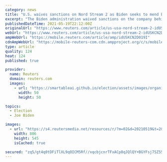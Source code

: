 ```yaml
---
category: news
title: "U.S. waives sanctions on Nord Stream 2 as Biden seeks to mend Europe ties"
excerpt: "The Biden administration waived sanctions on the company behind Russia's Nord Stream 2 gas pipeline to Germany and its chief executive, Secretary of State Antony Blinken said on Wednesday, a move decried by critics of the project in Congress."
publishedDateTime: 2021-05-19T22:12:00Z
originalUrl: "https://www.reuters.com/article/us-usa-nord-stream-2-idUSKCN2D019I"
webUrl: "https://www.reuters.com/article/us-usa-nord-stream-2-idUSKCN2D019I"
ampWebUrl: "https://mobile.reuters.com/article/amp/idUSKCN2D019I"
cdnAmpWebUrl: "https://mobile-reuters-com.cdn.ampproject.org/c/s/mobile.reuters.com/article/amp/idUSKCN2D019I"
type: article
quality: 124
heat: 124
published: true

provider:
  name: Reuters
  domain: reuters.com
  images:
    - url: "https://smartableai.github.io/election/assets/images/organizations/reuters.com-50x50.jpg"
      width: 50
      height: 50

topics:
  - Election
  - Joe Biden

images:
  - url: "https://s4.reutersmedia.net/resources/r/?m=02&d=20210519&t=2&i=1562705559&w=&fh=545px&fw=&ll=&pl=&sq=&r=LYNXNPEH4I0NT"
    width: 806
    height: 545
    isCached: true

secured: "zq5/gt4q0tDFiTlXL9qOICM5Rf//xqcbjcnrTFxACp8qJQlQY+BGYFsj7SZ55mGtVJtebHfJFNZnwAPltyGDsBrTfUdlYjdFxTOZNLd6fxMJtHZ/bS+/s/KXzbxJFNg9vrN6T4QLANZug1MNue3BUqqyDYe5AqU9uyNxmLrQjyk/RmqabiH/hSpdBQ3pNNcTUBFN+2fsU3vEqU0hmmJiwdSHRy1psiPxx13fOboCQxrKMcvmm+Cp+6qXxzHvV3T3Jaw3gcqaiwFR+QYoE78i9AC+/6QCzdU/8FHbkYEXD8pggg/ADgGBf5TrDtRJg8p5nktS+zyzVDrGjcJmjeIq256ZeUhjMUwVCAcBuO5s1FY=;Hq6fFS8PCUbQPncE/4IU+A=="
---
```


